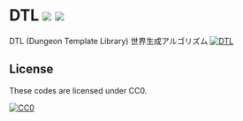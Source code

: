 ﻿# DTL <a href="http://gacch.blogspot.com/2018/10/license.html"><img src="https://img.shields.io/badge/license-Gaccho-blue.svg"></a> <a href="https://github.com/Kasugaccho/AsLib"><img src="https://img.shields.io/badge/0.4.0.0%20%CE%B1-passing-brightgreen.svg"></a>
DTL (Dungeon Template Library)
世界生成アルゴリズム
[![DTL](https://raw.githubusercontent.com/Kasugaccho/AsLib/master/aslib/Picture/Title/aslib150.png "DTL")](https://github.com/Kasugaccho/AsLib)

## License

These codes are licensed under CC0.

[![CC0](http://i.creativecommons.org/p/zero/1.0/88x31.png "CC0")](http://creativecommons.org/publicdomain/zero/1.0/deed.ja)
